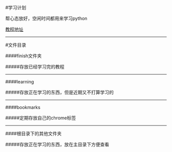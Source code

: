 #学习计划

帮心态放好，空闲时间都用来学习python

[教程地址](http://www.liaoxuefeng.com/wiki/0014316089557264a6b348958f449949df42a6d3a2e542c000)

---

#文件目录

####finish文件夹

#####存放已经学习完的教程

- - -

####learning

#####存放正在学习的东西，但是近期又不打算学习的

- - -

####bookmarks

#####定期存放自己的chrome标签

- - -

####根目录下的其他文件夹

#####存放正在学习的东西，放在主目录下方便查看

